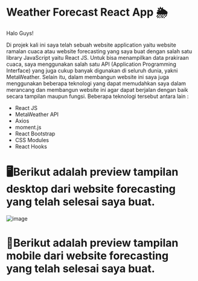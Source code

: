 # Weather Forecast React App 🌦

Halo Guys!

Di projek kali ini saya telah sebuah website application yaitu website ramalan cuaca atau website forecasting yang saya buat dengan salah satu library JavaScript yaitu React JS. Untuk bisa menampilkan data prakiraan cuaca, saya menggunakan salah satu API (Application Programming Interface) yang juga cukup banyak digunakan di seluruh dunia, yakni MetaWeather. Selain itu, dalam membangun website ini saya juga menggunakan beberapa teknologi yang dapat memudahkan saya dalam merancang dan membangun website ini agar dapat berjalan dengan baik secara tampilan maupun fungsi. Beberapa teknologi tersebut antara lain :
- React JS
- MetaWeather API
- Axios
- moment.js
- React Bootstrap
- CSS Modules
- React Hooks

# 🖥Berikut adalah preview tampilan desktop dari website forecasting yang telah selesai saya buat.
![image](https://user-images.githubusercontent.com/87599499/155545249-831cc188-7af5-4da5-b95f-c53916cac866.png)

# 📱Berikut adalah preview tampilan mobile dari website forecasting yang telah selesai saya buat.

